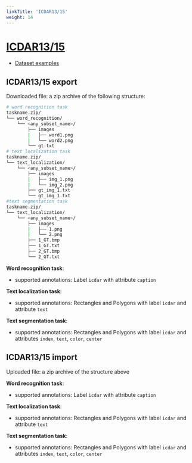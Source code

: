 ```yaml
---
linkTitle: 'ICDAR13/15'
weight: 14
---
```


# [ICDAR13/15](https://rrc.cvc.uab.es/?ch=2)

- [Dataset examples](https://github.com/cvat-ai/datumaro/tree/v0.3/tests/assets/icdar_dataset)

## ICDAR13/15 export

Downloaded file: a zip archive of the following structure:

```bash
# word recognition task
taskname.zip/
└── word_recognition/
    └── <any_subset_name>/
        ├── images
        |   ├── word1.png
        |   └── word2.png
        └── gt.txt
# text localization task
taskname.zip/
└── text_localization/
    └── <any_subset_name>/
        ├── images
        |   ├── img_1.png
        |   └── img_2.png
        ├── gt_img_1.txt
        └── gt_img_1.txt
#text segmentation task
taskname.zip/
└── text_localization/
    └── <any_subset_name>/
        ├── images
        |   ├── 1.png
        |   └── 2.png
        ├── 1_GT.bmp
        ├── 1_GT.txt
        ├── 2_GT.bmp
        └── 2_GT.txt
```

**Word recognition task**:

- supported annotations: Label `icdar` with attribute `caption`

**Text localization task**:

- supported annotations: Rectangles and Polygons with label `icdar`
  and attribute `text`

**Text segmentation task**:

- supported annotations: Rectangles and Polygons with label `icdar`
  and attributes `index`, `text`, `color`, `center`

## ICDAR13/15 import

Uploaded file: a zip archive of the structure above

**Word recognition task**:

- supported annotations: Label `icdar` with attribute `caption`

**Text localization task**:

- supported annotations: Rectangles and Polygons with label `icdar`
  and attribute `text`

**Text segmentation task**:

- supported annotations: Rectangles and Polygons with label `icdar`
  and attributes `index`, `text`, `color`, `center`
